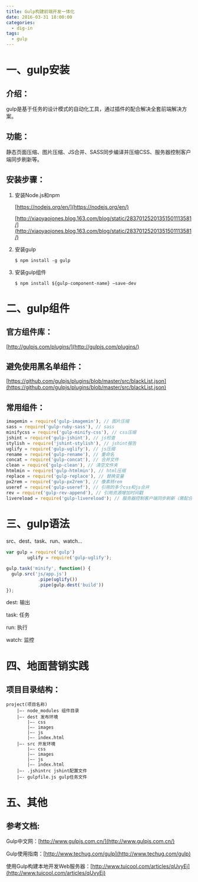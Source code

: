 ```yaml
---
title: Gulp构建前端开发一体化
date: 2016-03-31 18:00:00
categories:
  - dig-in
tags:
  - gulp
---
```

# 一、gulp安装

## 介绍：

gulp是基于任务的设计模式的自动化工具，通过插件的配合解决全套前端解决方案。

## 功能：

静态页面压缩、图片压缩、JS合并、SASS同步编译并压缩CSS、服务器控制客户端同步刷新等。

## 安装步骤：

1. 安装Node.js和npm

   [https://nodejs.org/en/](https://nodejs.org/en/)

   [http://xiaoyaojones.blog.163.com/blog/static/28370125201351501113581/](http://xiaoyaojones.blog.163.com/blog/static/28370125201351501113581/)

2. 安装gulp

   ```shell
   $ npm install -g gulp
   ```

3. 安装gulp组件

   ```shell
   $ npm install ${gulp-component-name} –save-dev
   ```

# 二、gulp组件

## 官方组件库：

[http://gulpjs.com/plugins/](http://gulpjs.com/plugins/)

## 避免使用黑名单组件：

[https://github.com/gulpjs/plugins/blob/master/src/blackList.json](https://github.com/gulpjs/plugins/blob/master/src/blackList.json)

## 常用组件：

```js
imagemin = require('gulp-imagemin'), // 图片压缩
sass = require('gulp-ruby-sass'), // sass
minifycss = require('gulp-minify-css'), // css压缩
jshint = require('gulp-jshint'), // js检查
stylish = require('jshint-stylish'), // jshint报告
uglify = require('gulp-uglify'), // js压缩
rename = require('gulp-rename'), // 重命名
concat = require('gulp-concat'), // 合并文件
clean = require('gulp-clean'), // 清空文件夹
htmlmin = require('gulp-htmlmin'), // html压缩
replace = require('gulp-replace'), // 替换变量
px2rem = require('gulp-px2rem'), // 像素转rem
useref = require('gulp-useref'), // 引用的多个css和js合并
rev = require('gulp-rev-append'), // 引用资源增加时间戳
livereload = require('gulp-livereload'); // 服务器控制客户端同步刷新（需配合chrome插件LiveReload及tiny-lr）
```

# 三、gulp语法

src、dest、task、run、watch...

```js
var gulp = require('gulp')
		uglify = require('gulp-uglify');

gulp.task('minify', function() {
  gulp.src('js/app.js')
			.pipe(uglify())
			.pipe(gulp.dest('build'))
});
```

dest: 输出

task: 任务

run: 执行

watch: 监控

# 四、地面营销实践

## 项目目录结构：

```
project(项目名称)
	|–- node_modules 组件目录
	|–- dest 发布环境
		|–- css
		|–- images
		|–- js
		|–- index.html
	|–- src 开发环境
		|–- css
		|–- images
		|–- js
		|–- index.html
	|–- .jshintrc jshint配置文件
	|–- gulpfile.js gulp任务文件
```

# 五、其他

## 参考文档:

Gulp中文网：[http://www.gulpjs.com.cn/](http://www.gulpjs.com.cn/)

Gulp使用指南：[http://www.techug.com/gulp](http://www.techug.com/gulp)

使用Gulp构建本地开发Web服务器：[http://www.tuicool.com/articles/qUvyEj](http://www.tuicool.com/articles/qUvyEj)
